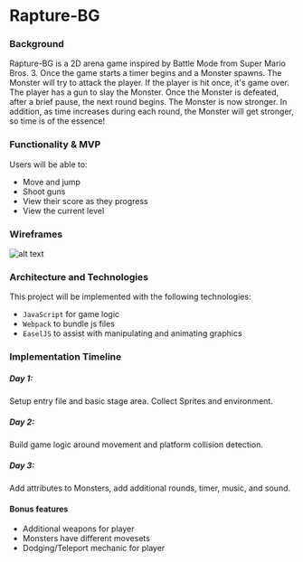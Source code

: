 Rapture-BG
==========

### Background

Rapture-BG is a 2D arena game inspired by Battle Mode from Super Mario Bros. 3. Once the game starts a timer begins and a Monster spawns. The Monster will try to attack the player. If the player is hit once, it's game over. The player has a gun to slay the Monster. Once the Monster is defeated, after a brief pause, the next round begins. The Monster is now stronger. In addition, as time increases during each round, the Monster will get stronger, so time is of the essence!

### Functionality & MVP

Users will be able to:

* Move and jump
* Shoot guns
* View their score as they progress
* View the current level

### Wireframes

![alt text](https://github.com/Roots2D/Rapture-BG)

### Architecture and Technologies

This project will be implemented with the following technologies:

* `JavaScript` for game logic
* `Webpack` to bundle js files
* `EaselJS` to assist with manipulating and animating graphics

### Implementation Timeline

##### Day 1:

Setup entry file and basic stage area. Collect Sprites and environment.

##### Day 2:

Build game logic around movement and platform collision detection.

##### Day 3:

Add attributes to Monsters, add additional rounds, timer, music, and sound.

#### Bonus features

* Additional weapons for player
* Monsters have different movesets
* Dodging/Teleport mechanic for player

